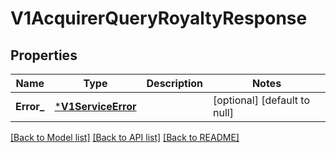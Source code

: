 # V1AcquirerQueryRoyaltyResponse

## Properties
Name | Type | Description | Notes
------------ | ------------- | ------------- | -------------
**Error_** | [***V1ServiceError**](v1ServiceError.md) |  | [optional] [default to null]

[[Back to Model list]](../README.md#documentation-for-models) [[Back to API list]](../README.md#documentation-for-api-endpoints) [[Back to README]](../README.md)


